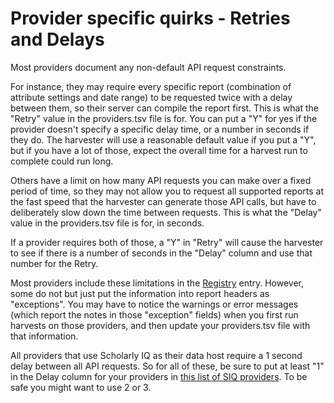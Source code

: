 # Provider specific quirks - Retries and Delays

Most providers document any non-default API request constraints. 

For instance, they may require every specific report (combination of attribute settings and date range) to be requested twice with a delay between them, so their server can compile the report first.  This is what the "Retry" value in the providers.tsv file is for. You can put a "Y" for yes if the provider doesn't specify a specific delay time, or a number in seconds if they do. The harvester will use a reasonable default value if you put a "Y", but if you have a lot of those, expect the overall time for a harvest run to complete could run long.

Others have a limit on how many API requests you can make over a fixed period of time, so they may not allow you to request all supported reports at the fast speed that the harvester can generate those API calls, but have to deliberately slow down the time between requests. This is what the "Delay" value in the providers.tsv file is for, in seconds.

If a provider requires both of those, a "Y" in "Retry" will cause the harvester to see if there is a number of seconds in the "Delay" column and use that number for the Retry.

Most providers include these limitations in the [Registry](https://registry.countermetrics.org/) entry.  However, some do not but just put the information into report headers as "exceptions". You may have to notice the warnings or error messages (which report the notes in those "exception" fields) when you first run harvests on those providers, and then update your providers.tsv file with that information.

All providers that use Scholarly IQ as their data host require a 1 second delay between all API requests. So for all of these, be sure to put at least "1" in the Delay column for your providers in [this list of SIQ providers](https://registry.countermetrics.org/usage-data-host/436ccfaa-f0dd-4b50-a31f-63005c2feae7). To be safe you might want to use 2 or 3.
